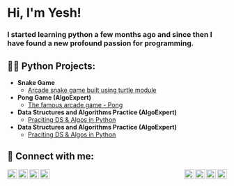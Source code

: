 <h1>Hi, I'm Yesh!</h1>
<h3>I started learning python a few months ago and since then I have found a new profound passion for programming.</h3>

<h2>👨‍💻 Python Projects:</h2>

- <b>Snake Game</b>
    - [Arcade snake game built using turtle module](https://github.com/Yeshvardhan-Reddy/snake_game)
 - <b>Pong Game (AlgoExpert)</b>
    - [The famous arcade game - Pong](https://github.com/Yeshvardhan-Reddy/Pong-Game)
- <b>Data Structures and Algorithms Practice (AlgoExpert)</b>
    - [Praciting DS & Algos in Python](https://github.com/joshmadakor1/Algorithms-Practice)
 - <b>Data Structures and Algorithms Practice (AlgoExpert)</b>
    - [Praciting DS & Algos in Python](https://github.com/joshmadakor1/Algorithms-Practice)

<h2> 🤳 Connect with me:</h2>

[<img align="left" alt="youtube | YouTube" width="22px" src="https://cdn.jsdelivr.net/npm/simple-icons@v3/icons/youtube.svg" />][youtube]
[<img align="left" alt="twitter | Twitter" width="22px" src="https://cdn.jsdelivr.net/npm/simple-icons@v3/icons/twitter.svg" />][twitter]
[<img align="left" alt="linkedin | LinkedIn" width="22px" src="https://cdn.jsdelivr.net/npm/simple-icons@v3/icons/linkedin.svg" />][linkedin]
[<img align="left" alt="instagram | Instagram" width="22px" src="https://cdn.jsdelivr.net/npm/simple-icons@v3/icons/instagram.svg" />][instagram]

[twitter]: https://twitter.com/joshmadakor
[youtube]: https://www.youtube.com/c/joshmadakor
[instagram]: https://www.instagram.com/joshmadakor/
[linkedin]: https://linkedin.com/in/joshmadakor

[<img align="right" alt="youtube | YouTube" width="22px" src="https://cdn.jsdelivr.net/npm/simple-icons@v3/icons/youtube.svg" />][youtube]
[<img align="right" alt="twitter | Twitter" width="22px" src="https://cdn.jsdelivr.net/npm/simple-icons@v3/icons/twitter.svg" />][twitter]
[<img align="right" alt="linkedin | LinkedIn" width="22px" src="https://cdn.jsdelivr.net/npm/simple-icons@v3/icons/linkedin.svg" />][linkedin]
[<img align="right" alt="instagram | Instagram" width="22px" src="https://cdn.jsdelivr.net/npm/simple-icons@v3/icons/instagram.svg" />][instagram]

[twitter]: https://twitter.com/joshmadakor
[youtube]: https://www.youtube.com/c/joshmadakor
[instagram]: https://www.instagram.com/joshmadakor/
[linkedin]: https://linkedin.com/in/joshmadakor
